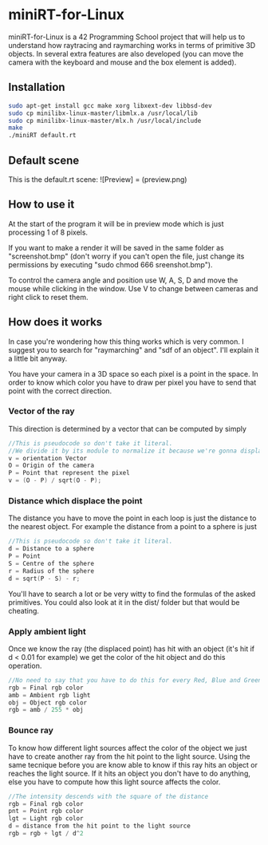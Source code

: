 # miniRT-for-Linux

miniRT-for-Linux is a 42 Programming School project that will help us to understand how raytracing and raymarching works in terms of primitive 3D objects. In several extra features are also developed (you can move the camera with the keyboard and mouse and the box element is added).

## Installation

```bash
sudo apt-get install gcc make xorg libxext-dev libbsd-dev
sudo cp minilibx-linux-master/libmlx.a /usr/local/lib
sudo cp minilibx-linux-master/mlx.h /usr/local/include
make
./miniRT default.rt
```

## Default scene
This is the default.rt scene:
![Preview] = (preview.png)

## How to use it

At the start of the program it will be in preview mode which is just processing 1 of 8 pixels.

If you want to make a render it will be saved in the same folder as "screenshot.bmp" (don't worry if you can't open the file, just change its permissions by executing "sudo chmod 666 sreenshot.bmp").

To control the camera angle and position use W, A, S, D and move the mouse while clicking in the window.
Use V to change between cameras and right click to reset them.

## How does it works

In case you're wondering how this thing works which is very common. I suggest you to search for "raymarching" and "sdf of an object".
I'll explain it a little bit anyway.

You have your camera in a 3D space so each pixel is a point in the space. In order to know which color you have to draw per pixel you have to send that point with the correct direction.

### Vector of the ray
This direction is determined by a vector that can be computed by simply
```c
//This is pseudocode so don't take it literal.
//We divide it by its module to normalize it because we're gonna displace it a certain distance.
v = orientation Vector
O = Origin of the camera
P = Point that represent the pixel
v = (O - P) / sqrt(O - P);
```

### Distance which displace the point
The distance you have to move the point in each loop is just the distance to the nearest object.
For example the distance from a point to a sphere is just
```c
//This is pseudocode so don't take it literal.
d = Distance to a sphere
P = Point
S = Centre of the sphere
r = Radius of the sphere
d = sqrt(P - S) - r;
```

You'll have to search a lot or be very witty to find the formulas of the asked primitives. You could also look at it in the dist/ folder but that would be cheating.

### Apply ambient light
Once we know the ray (the displaced point) has hit with an object (it's hit if d < 0.01 for example) we get the color of the hit object and do this operation.

```c
//No need to say that you have to do this for every Red, Blue and Green channel.
rgb = Final rgb color
amb = Ambient rgb light
obj = Object rgb color
rgb = amb / 255 * obj
```

### Bounce ray
To know how different light sources affect the color of the object we just have to create another ray from the hit point to the light source. Using the same tecnique before you are know able to know if this ray hits an object or reaches the light source. If it hits an object you don't have to do anything, else you have to compute how this light source affects the color.

```c
//The intensity descends with the square of the distance
rgb = Final rgb color
pnt = Point rgb color
lgt = Light rgb color
d = distance from the hit point to the light source
rgb = rgb + lgt / d^2
```
